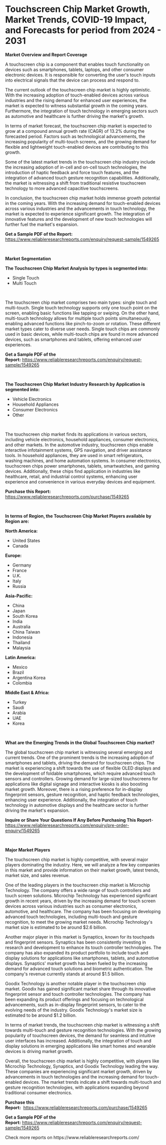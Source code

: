 <p><h1>Touchscreen Chip Market Growth, Market Trends, COVID-19 Impact, and Forecasts for period from 2024 - 2031</h1></p><p><strong>Market Overview and Report Coverage</strong></p>
<p><p>A touchscreen chip is a component that enables touch functionality on devices such as smartphones, tablets, laptops, and other consumer electronic devices. It is responsible for converting the user's touch inputs into electrical signals that the device can process and respond to.</p><p>The current outlook of the touchscreen chip market is highly optimistic. With the increasing adoption of touch-enabled devices across various industries and the rising demand for enhanced user experiences, the market is expected to witness substantial growth in the coming years. Furthermore, the integration of touch technology in emerging sectors such as automotive and healthcare is further driving the market's growth.</p><p>In terms of market forecast, the touchscreen chip market is expected to grow at a compound annual growth rate (CAGR) of 13.2% during the forecasted period. Factors such as technological advancements, the increasing popularity of multi-touch screens, and the growing demand for flexible and lightweight touch-enabled devices are contributing to this growth.</p><p>Some of the latest market trends in the touchscreen chip industry include the increasing adoption of in-cell and on-cell touch technologies, the introduction of haptic feedback and force touch features, and the integration of advanced touch gesture recognition capabilities. Additionally, the market is witnessing a shift from traditional resistive touchscreen technology to more advanced capacitive touchscreens.</p><p>In conclusion, the touchscreen chip market holds immense growth potential in the coming years. With the increasing demand for touch-enabled devices across various industries and the advancements in touch technology, the market is expected to experience significant growth. The integration of innovative features and the development of new touch technologies will further fuel the market's expansion.</p></p>
<p><strong>Get a Sample PDF of the Report:</strong> <a href="https://www.reliableresearchreports.com/enquiry/request-sample/1549265">https://www.reliableresearchreports.com/enquiry/request-sample/1549265</a></p>
<p>&nbsp;</p>
<p><strong>Market Segmentation</strong></p>
<p><strong>The Touchscreen Chip Market Analysis by types is segmented into:</strong></p>
<p><ul><li>Single Touch</li><li>Multi Touch</li></ul></p>
<p>&nbsp;</p>
<p><p>The touchscreen chip market comprises two main types: single touch and multi-touch. Single touch technology supports only one touch point on the screen, enabling basic functions like tapping or swiping. On the other hand, multi-touch technology allows for multiple touch points simultaneously, enabling advanced functions like pinch-to-zoom or rotation. These different market types cater to diverse user needs. Single touch chips are commonly used in basic devices, while multi-touch chips are found in more advanced devices, such as smartphones and tablets, offering enhanced user experiences.</p></p>
<p><strong>Get a Sample PDF of the Report:</strong>&nbsp;<a href="https://www.reliableresearchreports.com/enquiry/request-sample/1549265">https://www.reliableresearchreports.com/enquiry/request-sample/1549265</a></p>
<p>&nbsp;</p>
<p><strong>The Touchscreen Chip Market Industry Research by Application is segmented into:</strong></p>
<p><ul><li>Vehicle Electronics</li><li>Household Appliances</li><li>Consumer Electronics</li><li>Other</li></ul></p>
<p>&nbsp;</p>
<p><p>The touchscreen chip market finds its applications in various sectors, including vehicle electronics, household appliances, consumer electronics, and other markets. In the automotive industry, touchscreen chips enable interactive infotainment systems, GPS navigation, and driver assistance tools. In household appliances, they are used in smart refrigerators, washing machines, and home automation systems. In consumer electronics, touchscreen chips power smartphones, tablets, smartwatches, and gaming devices. Additionally, these chips find application in industries like healthcare, retail, and industrial control systems, enhancing user experience and convenience in various everyday devices and equipment.</p></p>
<p><strong>Purchase this Report:</strong>&nbsp; <a href="https://www.reliableresearchreports.com/purchase/1549265">https://www.reliableresearchreports.com/purchase/1549265</a></p>
<p>&nbsp;</p>
<p><strong>In terms of Region, the Touchscreen Chip Market Players available by Region are:</strong></p>
<p>
    <p> <strong> North America: </strong>
        <ul>
            <li>United States</li>
            <li>Canada</li>
        </ul>
        </p> 
    <p> <strong> Europe: </strong>
        <ul>
            <li>Germany</li>
            <li>France</li>
            <li>U.K.</li>
            <li>Italy</li>
            <li>Russia</li>
        </ul>
        </p> 
    <p> <strong> Asia-Pacific: </strong>
        <ul>
            <li>China</li>
            <li>Japan</li>
            <li>South Korea</li>
            <li>India</li>
            <li>Australia</li>
            <li>China Taiwan</li>
            <li>Indonesia</li>
            <li>Thailand</li>
            <li>Malaysia</li>
        </ul>
        </p> 
    <p> <strong> Latin America: </strong>
        <ul>
            <li>Mexico</li>
            <li>Brazil</li>
            <li>Argentina Korea</li>
            <li>Colombia</li>
        </ul>
        </p> 
    <p> <strong> Middle East & Africa: </strong>
        <ul>
            <li>Turkey</li>
            <li>Saudi</li>
            <li>Arabia</li>
            <li>UAE</li>
            <li>Korea</li>
        </ul>
    </p>
    </p>
<p>&nbsp;</p>
<p><strong>What are the Emerging Trends in the Global Touchscreen Chip market?</strong></p>
<p><p>The global touchscreen chip market is witnessing several emerging and current trends. One of the prominent trends is the increasing adoption of smartphones and tablets, driving the demand for touchscreen chips. The market is experiencing a shift towards the use of flexible OLED displays and the development of foldable smartphones, which require advanced touch sensors and controllers. Growing demand for large-sized touchscreens for applications like digital signage and interactive kiosks is also boosting market growth. Moreover, there is a rising preference for in-display fingerprint sensors, gesture recognition, and haptic feedback technologies, enhancing user experience. Additionally, the integration of touch technology in automotive displays and the healthcare sector is further driving the market's expansion.</p></p>
<p><strong>Inquire or Share Your Questions If Any Before Purchasing This Report</strong>- <a href="https://www.reliableresearchreports.com/enquiry/pre-order-enquiry/1549265">https://www.reliableresearchreports.com/enquiry/pre-order-enquiry/1549265</a></p>
<p>&nbsp;</p>
<p><strong>Major Market Players</strong></p>
<p><p>The touchscreen chip market is highly competitive, with several major players dominating the industry. Here, we will analyze a few key companies in this market and provide information on their market growth, latest trends, market size, and sales revenue.</p><p>One of the leading players in the touchscreen chip market is Microchip Technology. The company offers a wide range of touch controllers and touch screen solutions. Microchip Technology has experienced significant growth in recent years, driven by the increasing demand for touch screen devices across various industries such as consumer electronics, automotive, and healthcare. The company has been focusing on developing advanced touch technologies, including multi-touch and gesture recognition, to meet the growing market needs. Microchip Technology's market size is estimated to be around $2.6 billion.</p><p>Another major player in this market is Synaptics, known for its touchpads and fingerprint sensors. Synaptics has been consistently investing in research and development to enhance its touch controller technologies. The company has also expanded its product portfolio to include touch and display solutions for applications like smartphones, tablets, and automotive displays. Synaptics' market growth has been fueled by the increasing demand for advanced touch solutions and biometric authentication. The company's revenue currently stands at around $1.5 billion.</p><p>Goodix Technology is another notable player in the touchscreen chip market. Goodix has gained significant market share through its innovative fingerprint sensor and touch controller technologies. The company has been expanding its product offerings and focusing on technological advancements, such as in-display fingerprint sensors, to cater to the evolving needs of the industry. Goodix Technology's market size is estimated to be around $1.2 billion.</p><p>In terms of market trends, the touchscreen chip market is witnessing a shift towards multi-touch and gesture recognition technologies. With the growing popularity of touchscreen devices, the demand for seamless and intuitive user interfaces has increased. Additionally, the integration of touch and display solutions in emerging applications like smart homes and wearable devices is driving market growth.</p><p>Overall, the touchscreen chip market is highly competitive, with players like Microchip Technology, Synaptics, and Goodix Technology leading the way. These companies are experiencing significant market growth, driven by advancements in touch technologies and the increasing demand for touch-enabled devices. The market trends indicate a shift towards multi-touch and gesture recognition technologies, with applications expanding beyond traditional consumer electronics.</p></p>
<p><strong>Purchase this Report:</strong>&nbsp;&nbsp;<a href="https://www.reliableresearchreports.com/purchase/1549265">https://www.reliableresearchreports.com/purchase/1549265</a></p>
<p></p>
<p><strong>Get a Sample PDF of the Report:</strong>&nbsp;<a href="https://www.reliableresearchreports.com/enquiry/request-sample/1549265">https://www.reliableresearchreports.com/enquiry/request-sample/1549265</a></p>
<p>Check more reports on https://www.reliableresearchreports.com/</p>